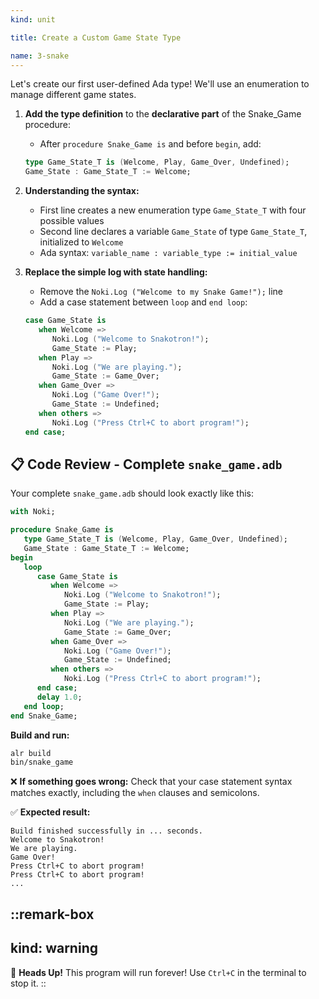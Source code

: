 ```yaml
---
kind: unit

title: Create a Custom Game State Type

name: 3-snake
---
```


Let's create our first user-defined Ada type! We'll use an enumeration to manage different game states.

1. **Add the type definition** to the **declarative part** of the Snake_Game procedure:
   - After `procedure Snake_Game is` and before `begin`, add:
   ```ada
   type Game_State_T is (Welcome, Play, Game_Over, Undefined);
   Game_State : Game_State_T := Welcome;
   ```

2. **Understanding the syntax:**
   - First line creates a new enumeration type `Game_State_T` with four possible values
   - Second line declares a variable `Game_State` of type `Game_State_T`, initialized to `Welcome`
   - Ada syntax: `variable_name : variable_type := initial_value`

3. **Replace the simple log with state handling:**
   - Remove the `Noki.Log ("Welcome to my Snake Game!");` line
   - Add a case statement between `loop` and `end loop`:
   ```ada
   case Game_State is
      when Welcome =>
         Noki.Log ("Welcome to Snakotron!");
         Game_State := Play;
      when Play =>
         Noki.Log ("We are playing.");
         Game_State := Game_Over;
      when Game_Over =>
         Noki.Log ("Game Over!");
         Game_State := Undefined;
      when others =>
         Noki.Log ("Press Ctrl+C to abort program!");
   end case;
   ```

## 📋 **Code Review - Complete `snake_game.adb`**

Your complete `snake_game.adb` should look exactly like this:

```ada
with Noki;

procedure Snake_Game is
   type Game_State_T is (Welcome, Play, Game_Over, Undefined);
   Game_State : Game_State_T := Welcome;
begin
   loop
      case Game_State is
         when Welcome =>
            Noki.Log ("Welcome to Snakotron!");
            Game_State := Play;
         when Play =>
            Noki.Log ("We are playing.");
            Game_State := Game_Over;
         when Game_Over =>
            Noki.Log ("Game Over!");
            Game_State := Undefined;
         when others =>
            Noki.Log ("Press Ctrl+C to abort program!");
      end case;
      delay 1.0;
   end loop;
end Snake_Game;
```

**Build and run:**
```bash
alr build
bin/snake_game
```

❌ **If something goes wrong:** Check that your case statement syntax matches exactly, including the `when` clauses and semicolons.

✅ **Expected result:** 
```
Build finished successfully in ... seconds.
Welcome to Snakotron!
We are playing.
Game Over!
Press Ctrl+C to abort program!
Press Ctrl+C to abort program!
...
```

::remark-box
---
kind: warning
---
🤯 **Heads Up!** This program will run forever! Use `Ctrl+C` in the terminal to stop it.
::
